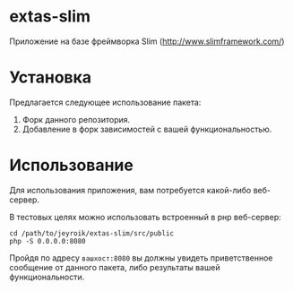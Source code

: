 # extas-slim

Приложение на базе фреймворка Slim (http://www.slimframework.com/)

# Установка

Предлагается следующее использование пакета:

1. Форк данного репозитория.
2. Добавление в форк зависимостей с вашей функциональностью.

# Использование

Для использования приложения, вам потребуется какой-либо веб-сервер.

В тестовых целях можно использовать встроенный в рнр веб-сервер:

```
cd /path/to/jeyroik/extas-slim/src/public
php -S 0.0.0.0:8080
```

Пройдя по адресу `вашхост:8080` вы должны увидеть приветственное сообщение от данного пакета, либо результаты вашей функциональности.

